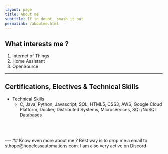 ```yaml
---
layout: page
title: About me
subtitle: If in doubt, smash it out
permalink: /aboutme.html
---
```


## What interests me ?
<ol>
  <li>Internet of Things</li>
  <li>Home Assistant</li>
  <li>OpenSource</li>
</ol>

---
## Certifications, Electives & Technical Skills

* Technical Skills  
    * C, Java, Python, Javascript, SQL, HTML5, CSS3, AWS, Google Cloud Platform, Docker, Distributed Systems, Microservices, SQL/NoSQL Databases
<br>
<br>
<br>
---
## Know even more about me ?
Best way is to drop me a email to sthope@hopelessautomations.com. I am also very active on Discord 